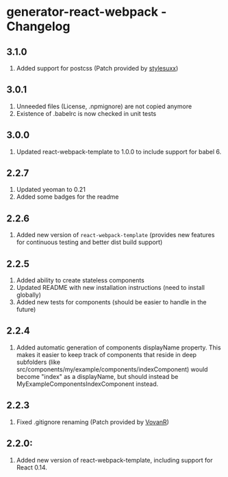# generator-react-webpack - Changelog

## 3.1.0

1. Added support for postcss (Patch provided by [stylesuxx](https://github.com/stylesuxx))

## 3.0.1

1. Unneeded files (License, .npmignore) are not copied anymore
2. Existence of .babelrc is now checked in unit tests

## 3.0.0

1. Updated react-webpack-template to 1.0.0 to include support for babel 6.

## 2.2.7

1. Updated yeoman to 0.21
2. Added some badges for the readme

## 2.2.6

1. Added new version of ```react-webpack-template``` (provides new features for continuous testing and better dist build support)

## 2.2.5

1. Added ability to create stateless components
2. Updated README with new installation instructions (need to install globally)
3. Added new tests for components (should be easier to handle in the future)

## 2.2.4

1. Added automatic generation of components displayName property. This makes it easier to keep track of components that reside in deep subfolders (like src/components/my/example/components/indexComponent) would become "index" as a displayName, but should instead be MyExampleComponentsIndexComponent instead.

## 2.2.3

1. Fixed .gitignore renaming (Patch provided by [VovanR](https://github.com/VovanR))

## 2.2.0:

1. Added new version of react-webpack-template, including support for React 0.14.
